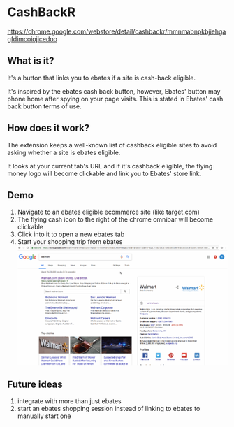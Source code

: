 # CashBackR
https://chrome.google.com/webstore/detail/cashbackr/mmnmabnpkbjiehgagfdimcoiojicedoo

## What is it?
It's a button that links you to ebates if a site is cash-back eligible.

It's inspired by the ebates cash back button, however, Ebates' button may phone home
after spying on your page visits. This is stated in Ebates' cash back
button terms of use.

## How does it work?
The extension keeps a well-known list of cashback eligible sites to avoid
asking whether a site is ebates eligible.

It looks at your current tab's URL and if it's cashback eligible, the
flying money logo will become clickable and link you to Ebates' store link.

## Demo
1. Navigate to an ebates eligible ecommerce site (like target.com)
2. The flying cash icon to the right of the chrome omnibar will become clickable
3. Click into it to open a new ebates tab
4. Start your shopping trip from ebates
![](cashbackr_demo.gif)

## Future ideas
1. integrate with more than just ebates
2. start an ebates shopping session instead of linking to ebates to manually start one
